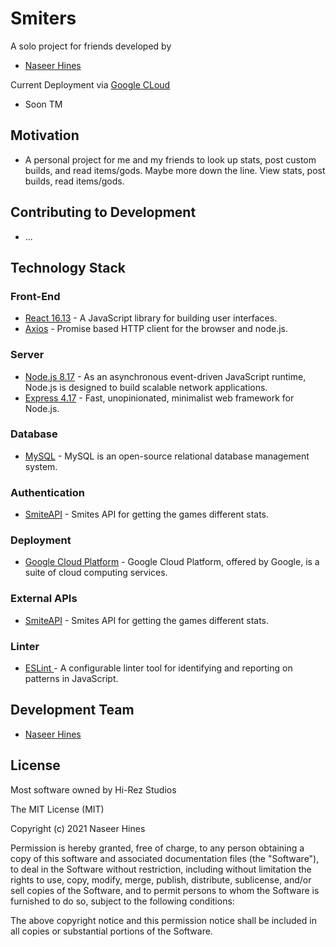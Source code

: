 # Smiters
A solo project for friends developed by
- [Naseer Hines](https://github.com/NaseerHines)

Current Deployment via [Google CLoud](https://cloud.google.com/)
- Soon TM

## Motivation
- A personal project for me and my friends to look up stats, post custom builds, and read items/gods. Maybe more down the line.
View stats, post builds, read items/gods.

## Contributing to Development
- ...

## Technology Stack
### Front-End
- [React 16.13](https://reactjs.org/docs/react-api.html) - A JavaScript library for building user interfaces.
- [Axios](https://www.npmjs.com/package/axios) - Promise based HTTP client for the browser and node.js.

### Server
- [Node.js 8.17](https://nodejs.org/en/docs/) - As an asynchronous event-driven JavaScript runtime, Node.js is designed to build scalable network applications.
- [Express 4.17](https://expressjs.com/en/api.html) - Fast, unopinionated, minimalist web framework for Node.js.

### Database
- [MySQL](https://dev.mysql.com/doc/) - MySQL is an open-source relational database management system.

### Authentication
- [SmiteAPI](https://docs.google.com/document/d/1OFS-3ocSx-1Rvg4afAnEHlT3917MAK_6eJTR6rzr-BM/edit#heading=h.n504c88qbgv2) - Smites API for getting the games different stats.

### Deployment
- [Google Cloud Platform](https://cloud.google.com/) - Google Cloud Platform, offered by Google, is a suite of cloud computing services.

### External APIs
- [SmiteAPI](https://docs.google.com/document/d/1OFS-3ocSx-1Rvg4afAnEHlT3917MAK_6eJTR6rzr-BM/edit#heading=h.n504c88qbgv2) - Smites API for getting the games different stats.

### Linter
- [ESLint ](https://eslint.org/) - A configurable linter tool for identifying and reporting on patterns in JavaScript.

## Development Team
- [Naseer Hines](https://github.com/NaseerHines)

## License

Most software owned by Hi-Rez Studios

The MIT License (MIT)

Copyright (c) 2021 Naseer Hines

Permission is hereby granted, free of charge, to any person obtaining a copy of this software and associated documentation files (the "Software"), to deal in the Software without restriction, including without limitation the rights to use, copy, modify, merge, publish, distribute, sublicense, and/or sell copies of the Software, and to permit persons to whom the Software is furnished to do so, subject to the following conditions:

The above copyright notice and this permission notice shall be included in all copies or substantial portions of the Software.

